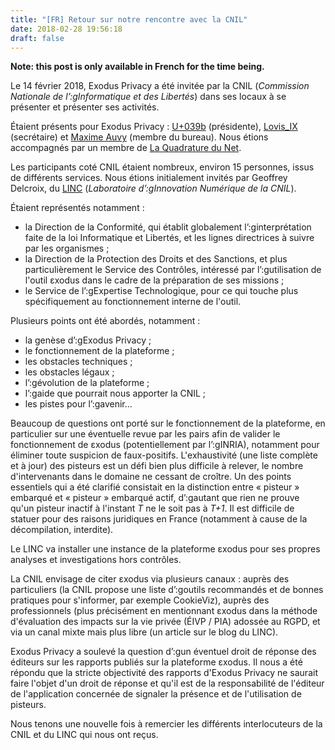 ```yaml
---
title: "[FR] Retour sur notre rencontre avec la CNIL"
date: 2018-02-28 19:56:18
draft: false
---
```


**Note: this post is only available in French for the time being.**

Le 14 février 2018, Exodus Privacy a été invitée par la CNIL (_Commission Nationale de l’:gInformatique et des Libertés_) dans ses locaux à se présenter et présenter ses activités.

Étaient présents pour Exodus Privacy : [U+039b](https://esther.codes/about-me/) (présidente), [Lovis_IX](https://mastodon.tamanoir.foucry.net/@Lovis_IX) (secrétaire) et [Maxime Auvy](https://open-freax.fr/ ) (membre du bureau). Nous étions accompagnés par un membre de [La Quadrature du Net](https://www.laquadrature.net/fr/).

Les participants coté CNIL étaient nombreux, environ 15 personnes, issus de différents services. Nous étions initialement invités par Geoffrey Delcroix, du [LINC](https://linc.cnil.fr/fr/propos-de-linc) (*Laboratoire d’:gInnovation Numérique de la CNIL*).

Étaient représentés notamment :

*  la Direction de la Conformité, qui établit globalement l’:ginterprétation faite de la loi Informatique et Libertés, et les lignes directrices à suivre par les organismes ;
*  la Direction de la Protection des Droits et des Sanctions, et plus particulièrement le Service des Contrôles, intéressé par l’:gutilisation de l'outil εxodus dans le cadre de la préparation de ses missions ;
*  le Service de l’:gExpertise Technologique, pour ce qui touche plus spécifiquement au fonctionnement interne de l'outil.

Plusieurs points ont été abordés, notamment :

*  la genèse d’:gExodus Privacy ;
*  le fonctionnement de la plateforme ;
*  les obstacles techniques ;
*  les obstacles légaux ;
*  l’:gévolution de la plateforme ;
*  l’:gaide que pourrait nous apporter la CNIL ;
*  les pistes pour l’:gavenir…

Beaucoup de questions ont porté sur le fonctionnement de la plateforme, en particulier sur une éventuelle revue par les pairs afin de valider le fonctionnement de εxodus (potentiellement par l’:gINRIA), notamment pour éliminer toute suspicion de faux-positifs. L'exhaustivité (une liste complète et à jour) des pisteurs est un défi bien plus difficile à relever, le nombre d'intervenants dans le domaine ne cessant de croître.
Un des points essentiels qui a été clarifié consistait en la distinction entre « pisteur » embarqué et « pisteur » embarqué actif, d’:gautant que rien ne prouve qu'un pisteur inactif à l'instant _T_ ne le soit pas à _T+1_. Il est difficile de statuer pour des raisons juridiques en France (notamment à cause de la décompilation, interdite).

Le LINC va installer une instance de la plateforme εxodus pour ses propres analyses et investigations hors contrôles.

La CNIL envisage de citer εxodus via plusieurs canaux : auprès des particuliers (la CNIL propose une liste d’:goutils recommandés et de bonnes pratiques pour s'informer, par exemple CookieViz), auprès des professionnels (plus précisément en mentionnant εxodus dans la méthode d'évaluation des impacts sur la vie privée (ÉIVP / PIA) adossée au RGPD, et via un canal mixte mais plus libre (un article sur le blog du LINC).

Exodus Privacy a soulevé la question d’:gun éventuel droit de réponse des éditeurs sur les rapports publiés sur la plateforme εxodus. Il nous a été répondu que la stricte objectivité des rapports d'Exodus Privacy ne saurait faire l'objet d'un droit de réponse et qu'il est de la responsabilité de l'éditeur de l'application concernée de signaler la présence et de l'utilisation de pisteurs.

Nous tenons une nouvelle fois à remercier les différents interlocuteurs de la CNIL et du LINC qui nous ont reçus.
